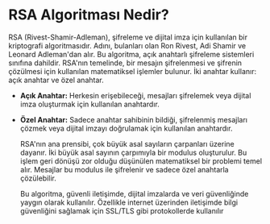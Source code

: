 # RSA Algoritması Nedir?

RSA (Rivest-Shamir-Adleman), şifreleme ve dijital imza için kullanılan bir kriptografi 
algoritmasıdır. Adını, bulanları olan Ron Rivest, Adi Shamir ve Leonard Adleman'dan alır. 
Bu algoritma, açık anahtarlı şifreleme sistemleri sınıfına dahildir.
RSA'nın temelinde, bir mesajın şifrelenmesi ve şifrenin çözülmesi için kullanılan 
matematiksel işlemler bulunur. İki anahtar kullanır: açık anahtar ve özel anahtar.

- **Açık Anahtar:**
Herkesin erişebileceği, mesajları şifrelemek veya dijital imza oluşturmak için kullanılan 
anahtardır.

- **Özel Anahtar:** 
Sadece anahtar sahibinin bildiği, şifrelenmiş mesajları çözmek veya dijital imzayı 
doğrulamak için kullanılan anahtardır.

  RSA'nın ana prensibi, çok büyük asal sayıların çarpanları üzerine dayanır. İki büyük asal 
sayının çarpımıyla bir modulus oluşturulur. Bu işlem geri dönüşü zor olduğu düşünülen 
matematiksel bir problemi temel alır. Mesajlar bu modulus ile şifrelenir ve sadece özel 
anahtarla çözülebilir.

  Bu algoritma, güvenli iletişimde, dijital imzalarda ve veri güvenliğinde yaygın olarak 
kullanılır. Özellikle internet üzerinden iletişimde bilgi güvenliğini sağlamak için SSL/TLS 
gibi protokollerde kullanılır
